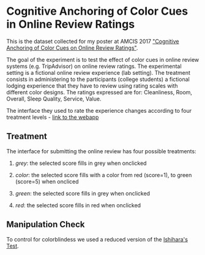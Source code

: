 # Cognitive Anchoring of Color Cues in Online Review Ratings

This is the dataset collected for my poster at AMCIS 2017 ["Cognitive Anchoring of Color Cues on Online Review Ratings"](http://aisel.aisnet.org/amcis2017/HumanCI/Presentations/2/).

The goal of the experiment is to test the effect of color cues in online review systems (e.g. TripAdvisor) on online review ratings. The experimental setting is a fictional online review experience (lab setting). The treatment consists in administering to the participants (college students) a fictional lodging experience that they have to review using rating scales with different color designs. The ratings expressed are for: Cleanliness, Room, Overall, Sleep Quality, Service, Value. 

The interface they used to rate the experience changes according to four treatment levels - [link to the webapp](https://dds.cct.lsu.edu/ddslab/websiteAMCIS2017/)


## Treatment

The interface for submitting the online review has four possible treatments:

1. *grey*: the selected score fills in grey when onclicked

2. *color*: the selected score fills with a color from red (score=1), to green (score=5) when oncliced

3. *green*: the selected score fills in grey when onclicked

4. *red*: the selected score fills in red when onclicked


## Manipulation Check

To control for colorblindess we used a reduced version of the [Ishihara's Test](http://www.colour-blindness.com/colour-blindness-tests/ishihara-colour-test-plates/).





